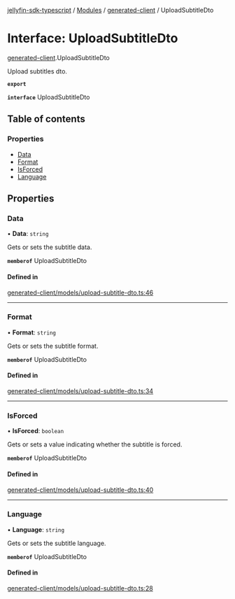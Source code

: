 [jellyfin-sdk-typescript](../README.md) / [Modules](../modules.md) / [generated-client](../modules/generated_client.md) / UploadSubtitleDto

# Interface: UploadSubtitleDto

[generated-client](../modules/generated_client.md).UploadSubtitleDto

Upload subtitles dto.

**`export`**

**`interface`** UploadSubtitleDto

## Table of contents

### Properties

- [Data](generated_client.UploadSubtitleDto.md#data)
- [Format](generated_client.UploadSubtitleDto.md#format)
- [IsForced](generated_client.UploadSubtitleDto.md#isforced)
- [Language](generated_client.UploadSubtitleDto.md#language)

## Properties

### Data

• **Data**: `string`

Gets or sets the subtitle data.

**`memberof`** UploadSubtitleDto

#### Defined in

[generated-client/models/upload-subtitle-dto.ts:46](https://github.com/thornbill/jellyfin-sdk-typescript/blob/46678c1/src/generated-client/models/upload-subtitle-dto.ts#L46)

___

### Format

• **Format**: `string`

Gets or sets the subtitle format.

**`memberof`** UploadSubtitleDto

#### Defined in

[generated-client/models/upload-subtitle-dto.ts:34](https://github.com/thornbill/jellyfin-sdk-typescript/blob/46678c1/src/generated-client/models/upload-subtitle-dto.ts#L34)

___

### IsForced

• **IsForced**: `boolean`

Gets or sets a value indicating whether the subtitle is forced.

**`memberof`** UploadSubtitleDto

#### Defined in

[generated-client/models/upload-subtitle-dto.ts:40](https://github.com/thornbill/jellyfin-sdk-typescript/blob/46678c1/src/generated-client/models/upload-subtitle-dto.ts#L40)

___

### Language

• **Language**: `string`

Gets or sets the subtitle language.

**`memberof`** UploadSubtitleDto

#### Defined in

[generated-client/models/upload-subtitle-dto.ts:28](https://github.com/thornbill/jellyfin-sdk-typescript/blob/46678c1/src/generated-client/models/upload-subtitle-dto.ts#L28)
